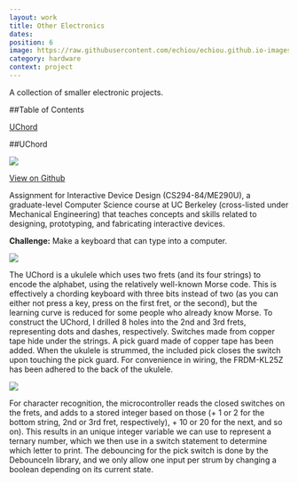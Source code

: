 ```yaml
---
layout: work
title: Other Electronics
dates:
position: 6
image: https://raw.githubusercontent.com/echiou/echiou.github.io-images/master/work/IDD/UChord-2.jpg
category: hardware
context: project
---
```


A collection of smaller electronic projects.

##Table of Contents

[UChord](#uchord)

##UChord

![][uchord-1]

<a href="https://github.com/echiou/idd-uchord">View on Github <span class="fa fa-long-arrow-right"></span></a>

Assignment for Interactive Device Design (CS294-84/ME290U), a graduate-level Computer Science course at UC Berkeley (cross-listed under Mechanical Engineering) that teaches concepts and skills related to designing, prototyping, and fabricating interactive devices.

**Challenge:** Make a keyboard that can type into a computer.

![][uchord-2]

The UChord is a ukulele which uses two frets (and its four strings) to encode the alphabet, using the relatively well-known Morse code. This is effectively a chording keyboard with three bits instead of two (as you can either not press a key, press on the first fret, or the second), but the learning curve is reduced for some people who already know Morse. To construct the UChord, I drilled 8 holes into the 2nd and 3rd frets, representing dots and dashes, respectively. Switches made from copper tape hide under the strings. A pick guard made of copper tape has been added. When the ukulele is strummed, the included pick closes the switch upon touching the pick guard. For convenience in wiring, the FRDM-KL25Z has been adhered to the back of the ukulele.

![][uchord-3]

For character recognition, the microcontroller reads the closed switches on the frets, and adds to a stored integer based on those (+ 1 or 2 for the bottom string, 2nd or 3rd fret, respectively), + 10 or 20 for the next, and so on). This results in an unique integer variable we can use to represent a ternary number, which we then use in a switch statement to determine which letter to print. The debouncing for the pick switch is done by the DebounceIn library, and we only allow one input per strum by changing a boolean depending on its current state.

[uchord-1]: https://raw.githubusercontent.com/echiou/echiou.github.io-images/master/work/IDD/UChord-1.jpg
[uchord-2]: https://raw.githubusercontent.com/echiou/echiou.github.io-images/master/work/IDD/UChord-2.jpg
[uchord-3]: https://raw.githubusercontent.com/echiou/echiou.github.io-images/master/work/IDD/UChord-3.jpg
